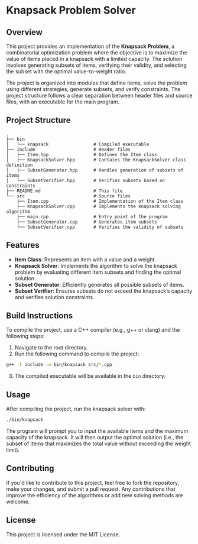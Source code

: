 
# Knapsack Problem Solver

## Overview
This project provides an implementation of the **Knapsack Problem**, a combinatorial optimization problem where the objective is to maximize the value of items placed in a knapsack with a limited capacity. The solution involves generating subsets of items, verifying their validity, and selecting the subset with the optimal value-to-weight ratio.

The project is organized into modules that define items, solve the problem using different strategies, generate subsets, and verify constraints. The project structure follows a clear separation between header files and source files, with an executable for the main program.

## Project Structure

```
.
├── bin
│   └── knapsack                 # Compiled executable
├── include                      # Header files
│   ├── Item.hpp                 # Defines the Item class
│   ├── KnapsackSolver.hpp       # Contains the KnapsackSolver class definition
│   ├── SubsetGenerator.hpp      # Handles generation of subsets of items
│   └── SubsetVerifier.hpp       # Verifies subsets based on constraints
├── README.md                    # This file
└── src                          # Source files
    ├── Item.cpp                 # Implementation of the Item class
    ├── KnapsackSolver.cpp       # Implements the knapsack solving algorithm
    ├── main.cpp                 # Entry point of the program
    ├── SubsetGenerator.cpp      # Generates item subsets
    └── SubsetVerifier.cpp       # Verifies the validity of subsets
```

## Features
- **Item Class**: Represents an item with a value and a weight.
- **Knapsack Solver**: Implements the algorithm to solve the knapsack problem by evaluating different item subsets and finding the optimal solution.
- **Subset Generator**: Efficiently generates all possible subsets of items.
- **Subset Verifier**: Ensures subsets do not exceed the knapsack’s capacity and verifies solution constraints.

## Build Instructions
To compile the project, use a C++ compiler (e.g., g++ or clang) and the following steps:

1. Navigate to the root directory.
2. Run the following command to compile the project:

```bash
g++ -I include -o bin/knapsack src/*.cpp
```

3. The compiled executable will be available in the `bin` directory.

## Usage
After compiling the project, run the knapsack solver with:

```bash
./bin/knapsack
```

The program will prompt you to input the available items and the maximum capacity of the knapsack. It will then output the optimal solution (i.e., the subset of items that maximizes the total value without exceeding the weight limit).

## Contributing
If you'd like to contribute to this project, feel free to fork the repository, make your changes, and submit a pull request. Any contributions that improve the efficiency of the algorithms or add new solving methods are welcome.

## License
This project is licensed under the MIT License.
